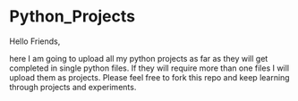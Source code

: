 # Python_Projects

Hello Friends,

here I am going to upload all my python projects as far as they will get completed in single python files. If they will require more than one files I will upload them as projects. Please feel free to fork this repo and keep learning through projects and experiments.
